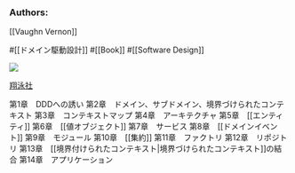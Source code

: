 ### Authors:
[[Vaughn Vernon]]

#[[ドメイン駆動設計]] #[[Book]] #[[Software Design]]

![](https://www.seshop.com/static/images/product/17776/L.png)

[翔泳社](https://www.shoeisha.co.jp/book/detail/9784798131610)

第1章　DDDへの誘い
第2章　ドメイン、サブドメイン、境界づけられたコンテキスト
第3章　コンテキストマップ
第4章　アーキテクチャ
第5章　[[エンティティ]]
第6章　[[値オブジェクト]]
第7章　サービス
第8章　[[ドメインイベント]]
第9章　モジュール
第10章　[[集約]]
第11章　ファクトリ
第12章　リポジトリ
第13章　[[境界付けられたコンテキスト|境界づけられたコンテキスト]]の結合
第14章　アプリケーション